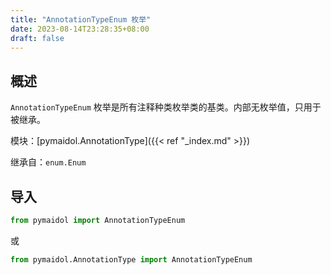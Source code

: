 ```yaml
---
title: "AnnotationTypeEnum 枚举"
date: 2023-08-14T23:28:35+08:00
draft: false
---
```


## 概述

`AnnotationTypeEnum` 枚举是所有注释种类枚举类的基类。内部无枚举值，只用于被继承。

模块：[pymaidol.AnnotationType]({{< ref "_index.md" >}})

继承自：`enum.Enum`

## 导入

```python
from pymaidol import AnnotationTypeEnum
```

或

```python
from pymaidol.AnnotationType import AnnotationTypeEnum
```
